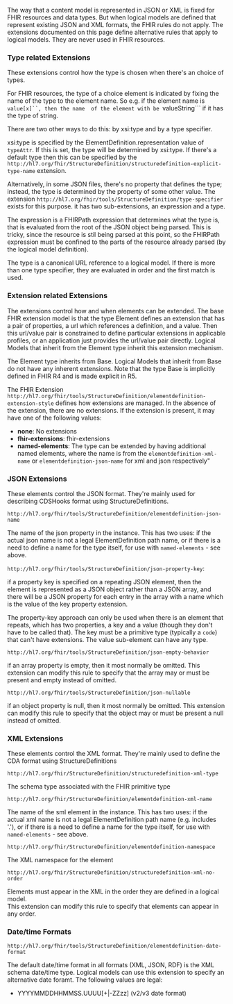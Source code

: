 
The way that a content model is represented in JSON or XML is fixed for FHIR resources 
and data types. But when logical models are defined that represent existing JSON 
and XML formats, the FHIR rules do not apply. The extensions documented on this page 
define alternative rules that apply to logical models. They are never used in FHIR
resources.

### Type related Extensions

These extensions control how the type is chosen when there's an choice of types.

For FHIR resources, the type of a choice element is indicated by fixing the name of the 
type to the element name. So e.g. if the element name is ```value[x]``, then the name 
of the element with be ```valueString``` if it has the type of string. 

There are two other ways to do this: by xsi:type and by a type specifier.

xsi:type is specified by the ElementDefinition.representation value of ```typeAttr```.
If this is set, the type will be determined by xsi:type. If there's a default type
then this can be specified by the 
```http://hl7.org/fhir/StructureDefinition/structuredefinition-explicit-type-name```
extension.

Alternatively, in some JSON files, there's no property that defines the type; instead,
the type is determined by the property of some other value. The extension 
```http://hl7.org/fhir/tools/StructureDefinition/type-specifier``` exists for this purpose.
it has two sub-extensions, an expression and a type.

The expression is a FHIRPath expression that determines what the type is, that is 
evaluated from the root of the JSON object being parsed. This is tricky, since the 
resource is stil being parsed at this point, so the FHIRPath expression must be 
confined to the parts of the resource already parsed (by the logical model definition).

The type is a canonical URL reference to a logical model. If there is more than one 
type specifier, they are evaluated in order and the first match is used.

### Extension related Extensions

The extensions control how and when elements can be extended. The base FHIR extension 
model is that the type Element defines an extension that has a pair of properties, a 
url which references a definition, and a value. Then this url/value pair is constrained
to define particular extensions in applicable profiles, or an application just provides 
the url/value pair directly. Logical Models that inherit from the Element type inherit
this extension mechanism.

The Element type inherits from Base. Logical Models that inherit from Base do not have 
any inherent extensions. Note that the type Base is implicitly defined in FHIR R4 and 
is made explicit in R5. 

The FHIR Extension ```http://hl7.org/fhir/tools/StructureDefinition/elementdefinition-extension-style```
defines how extensions are managed. In the absence of the extension, there are no extensions.
If the extension is present, it may have one of the following values:

* **none**: No extensions
* **fhir-extensions**: fhir-extensions
* **named-elements**: The type can be extended by having additional named elements, where the name is from the ```elementdefinition-xml-name``` or ```elementdefinition-json-name``` for xml and json respectively"

### JSON Extensions

These elements control the JSON format. They're mainly used for describing CDSHooks format using StructureDefinitions.

```http://hl7.org/fhir/tools/StructureDefinition/elementdefinition-json-name```

The name of the json property in the instance. This has two uses: if the actual json name is not 
a legal ElementDefinition path name, or if there is a need to define a name for the type itself,
for use with ```named-elements``` - see above.

```http://hl7.org/fhir/tools/StructureDefinition/json-property-key```:

if a property key is specified on a repeating JSON element, then the element 
is represented as a JSON object rather than a JSON array, and there will be 
a JSON property for each entry in the array with a name which is the value of 
the key property extension. 

The property-key approach can only be used when there is an element that repeats,
which has two properties, a key and a value (though they don't have to be called that).
The key must be a primitive type (typically a ```code```) that can't have extensions.
The value sub-element can have any type.

```http://hl7.org/fhir/tools/StructureDefinition/json-empty-behavior```

if an array property is empty, then it most normally be omitted. This extension
can modify this rule to specify that the array may or must be present and empty instead of omitted.

```http://hl7.org/fhir/tools/StructureDefinition/json-nullable```

if an object property is null, then it most normally be omitted. This extension
can modify this rule to specify that the object may or must be present a null instead of omitted.

### XML Extensions

These elements control the XML format. They're mainly used to define the CDA format using StructureDefinitions

```http://hl7.org/fhir/StructureDefinition/structuredefinition-xml-type```

The schema type associated with the FHIR primitive type

```http://hl7.org/fhir/StructureDefinition/elementdefinition-xml-name```

The name of the sml element in the instance. This has two uses: if the actual xml name is not 
a legal ElementDefinition path name (e.g. includes '.'), or if there is a need to define a name for the type itself,
for use with ```named-elements``` - see above.

```http://hl7.org/fhir/StructureDefinition/elementdefinition-namespace```

The XML namespace for the element 

```http://hl7.org/fhir/StructureDefinition/structuredefinition-xml-no-order```

Elements must appear in the XML in the order they are defined in a logical model.  
This extension can modify this rule to specify that elements can appear in any 
order.

### Date/time Formats

```http://hl7.org/fhir/tools/StructureDefinition/elementdefinition-date-format```

The default date/time format in all formats (XML, JSON, RDF) is the XML schema 
date/time type. Logical models can use this extension to specify an alternative 
date foramt. The following values are legal:

* YYYYMMDDHHMMSS.UUUU[+|-ZZzz] (v2/v3 date format)
